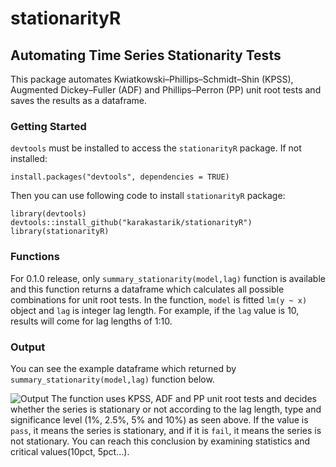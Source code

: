 # stationarityR

## Automating Time Series Stationarity Tests

This package automates Kwiatkowski–Phillips–Schmidt–Shin (KPSS), Augmented Dickey–Fuller (ADF) and Phillips–Perron (PP) unit root tests and saves the results as a dataframe.

### Getting Started

```devtools``` must be installed to access the ```stationarityR``` package. If not installed:

```
install.packages("devtools", dependencies = TRUE) 
```
Then you can use following code to install ```stationarityR``` package:
```
library(devtools)
devtools::install_github("karakastarik/stationarityR")
library(stationarityR)
```
### Functions

For 0.1.0 release, only ```summary_stationarity(model,lag)``` function is available and this function returns a dataframe which calculates all possible combinations for unit root tests. In the function, ```model``` is fitted ```lm(y ~ x)``` object and ```lag``` is integer lag length. For example, if the ```lag``` value is 10, results will come for lag lengths of 1:10.

### Output

You can see the example dataframe which returned by ```summary_stationarity(model,lag)``` function below.

![Output](https://github.com/karakastarik/stationarityR/blob/main/www/output.PNG)
The function uses KPSS, ADF and PP unit root tests and decides whether the series is stationary or not according to the lag length, type and significance level (1%, 2.5%, 5% and 10%) as seen above. If the value is ```pass```, it means the series is stationary, and if it is ```fail```, it means the series is not stationary. You can reach this conclusion by examining statistics and critical values(10pct, 5pct...).
